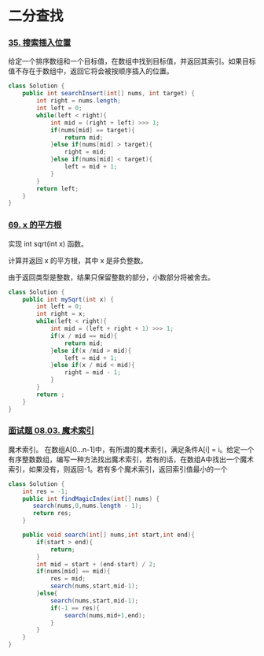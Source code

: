 # 二分查找

### [35. 搜索插入位置](https://leetcode-cn.com/problems/search-insert-position/)

 给定一个排序数组和一个目标值，在数组中找到目标值，并返回其索引。如果目标值不存在于数组中，返回它将会被按顺序插入的位置。 

```java
class Solution {
    public int searchInsert(int[] nums, int target) {
        int right = nums.length;
        int left = 0;
        while(left < right){
            int mid = (right + left) >>> 1;
            if(nums[mid] == target){
                return mid;
            }else if(nums[mid] > target){
                right = mid;
            }else if(nums[mid] < target){
                left = mid + 1;
            }
        }
        return left;
    }
}
```

### [69. x 的平方根](https://leetcode-cn.com/problems/sqrtx/)

实现 int sqrt(int x) 函数。

计算并返回 x 的平方根，其中 x 是非负整数。

由于返回类型是整数，结果只保留整数的部分，小数部分将被舍去。

```java
class Solution {
    public int mySqrt(int x) {
        int left = 0;
        int right = x;
        while(left < right){
            int mid = (left + right + 1) >>> 1;
            if(x / mid == mid){
                return mid;
            }else if(x /mid > mid){
                left = mid + 1;
            }else if(x / mid < mid){
                right = mid - 1;
            }
        }
        return ;
    }
}
```

### [面试题 08.03. 魔术索引](https://leetcode-cn.com/problems/magic-index-lcci/)

魔术索引。 在数组A[0...n-1]中，有所谓的魔术索引，满足条件A[i] = i。给定一个有序整数数组，编写一种方法找出魔术索引，若有的话，在数组A中找出一个魔术索引，如果没有，则返回-1。若有多个魔术索引，返回索引值最小的一个

```java
class Solution {
    int res = -1;
    public int findMagicIndex(int[] nums) {
       search(nums,0,nums.length - 1);
       return res;
    }

    public void search(int[] nums,int start,int end){
        if(start > end){
            return;
        }
        int mid = start + (end-start) / 2;
        if(nums[mid] == mid){
            res = mid;
            search(nums,start,mid-1);
        }else{
            search(nums,start,mid-1);
            if(-1 == res){
                search(nums,mid+1,end);
            }
        }            
    } 
}
```









